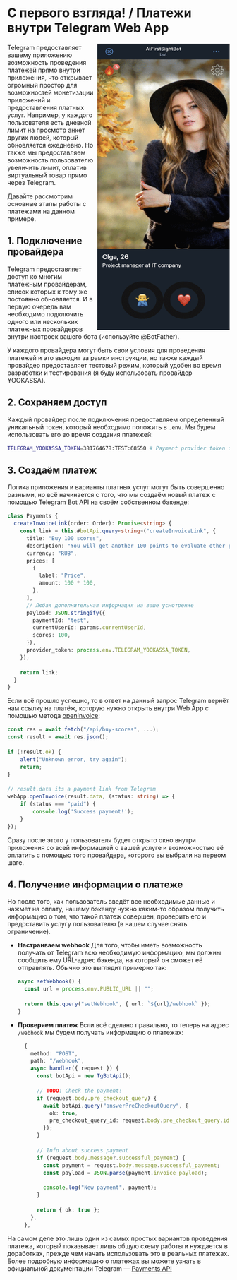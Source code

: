 # С первого взгляда! / Платежи внутри Telegram Web App

<img align="right" width="300" height="649" src="../images/payments/example.gif">

Telegram предоставляет вашему приложению возможность проведения платежей прямо внутри приложения, что открывает огромный простор для возможностей монетизации приложений и предоставления платных услуг. Например, у каждого пользователя есть дневной лимит на просмотр анкет других людей, который обновляется ежедневно. Но также мы предоставляем возможность пользователю увеличить лимит, оплатив виртуальный товар прямо через Telegram.

Давайте рассмотрим основные этапы работы с платежами на данном примере.

## 1. Подключение провайдера

Telegram предоставляет доступ ко многим платежным провайдерам, список которых к тому же постоянно обновляется. И в первую очередь вам необходимо подключить одного или нескольких платежных провайдеров внутри настроек вашего бота (используйте @BotFather).

У каждого провайдера могут быть свои условия для проведения платежей и это выходит за рамки инструкции, но также каждый провайдер предоставляет тестовый режим, который удобен во время разработки и тестирования (я буду использовать провайдер YOOKASSA).

## 2. Сохраняем доступ

Каждый провайдер после подключения предоставляем определенный уникальный токен, который необходимо положить в `.env`. Мы будем использовать его во время создания платежей:

```bash
TELEGRAM_YOOKASSA_TOKEN=381764678:TEST:68550 # Payment provider token from @BotFather
```

## 3. Создаём платеж

Логика приложения и варианты платных услуг могут быть совершенно разными, но всё начинается с того, что мы создаём новый платеж с помощью Telegram Bot API на своём собственном бэкенде:

```ts
class Payments {
  createInvoiceLink(order: Order): Promise<string> {
    const link = this.#botApi.query<string>("createInvoiceLink", {
      title: "Buy 100 scores",
      description: "You will get another 100 points to evaluate other people",
      currency: "RUB",
      prices: [
        {
          label: "Price",
          amount: 100 * 100,
        },
      ],
      // Любая дополнительная информация на ваше усмотрение
      payload: JSON.stringify({
        paymentId: "test",
        currentUserId: params.currentUserId,
        scores: 100,
      }),
      provider_token: process.env.TELEGRAM_YOOKASSA_TOKEN,
    });

    return link;
  }
}
```

Если всё прошло успешно, то в ответ на данный запрос Telegram вернёт нам ссылку на платёж, которую нужно открыть внутри Web App с помощью
метода [openInvoice](https://core.telegram.org/bots/webapps#initializing-mini-apps):

```ts
const res = await fetch("/api/buy-scores", ...);
const result = await res.json();

if (!result.ok) {
    alert("Unknown error, try again");
    return;
}

// result.data its a payment link from Telegram
webApp.openInvoice(result.data, (status: string) => {
    if (status === "paid") {
        console.log('Success payment!');
    }
});
```

Сразу после этого у пользователя будет открыто окно внутри приложения со всей информацией о вашей услуге и возможностью её оплатить с помощью того провайдера, которого вы выбрали на первом шаге.

## 4. Получение информации о платеже

Но после того, как пользователь введёт все необходимые данные и нажмёт на оплату, нашему бэкенду нужно каким-то образом получить информацию о том, что такой платеж совершен, проверить его и предоставить услугу пользователю (в нашем случае снять ограничение).

- **Настраиваем webhook**
  Для того, чтобы иметь возможность получать от Telegram всю необходимую информацию, мы должны сообщить ему URL-адрес бэкенда, на который он сможет её отправлять. Обычно это выглядит примерно так:

  ```ts
  async setWebhook() {
    const url = process.env.PUBLIC_URL || "";

    return this.query("setWebhook", { url: `${url}/webhook` });
  }
  ```

- **Проверяем платеж**
  Если всё сделано правильно, то теперь на адрес `/webhook` мы будем получать информацию о платежах:

  ```ts
    {
      method: "POST",
      path: "/webhook",
      async handler({ request }) {
        const botApi = new TgBotApi();

        // TODO: Check the payment!
        if (request.body.pre_checkout_query) {
          await botApi.query("answerPreCheckoutQuery", {
            ok: true,
            pre_checkout_query_id: request.body.pre_checkout_query.id,
          });
        }

        // Info about success payment
        if (request.body.message?.successful_payment) {
          const payment = request.body.message.successful_payment;
          const payload = JSON.parse(payment.invoice_payload);

          console.log("New payment", payment);
        }

        return { ok: true };
      },
    },
  ```

На самом деле это лишь один из самых простых вариантов проведения платежа, который показывает лишь общую схему работы и нуждается в доработках, прежде чем начать использовать это в реальных платежах. Более подробную информацию о платежах вы можете узнать в официальной документации Telegram — [Payments API](https://core.telegram.org/bots/payments)
